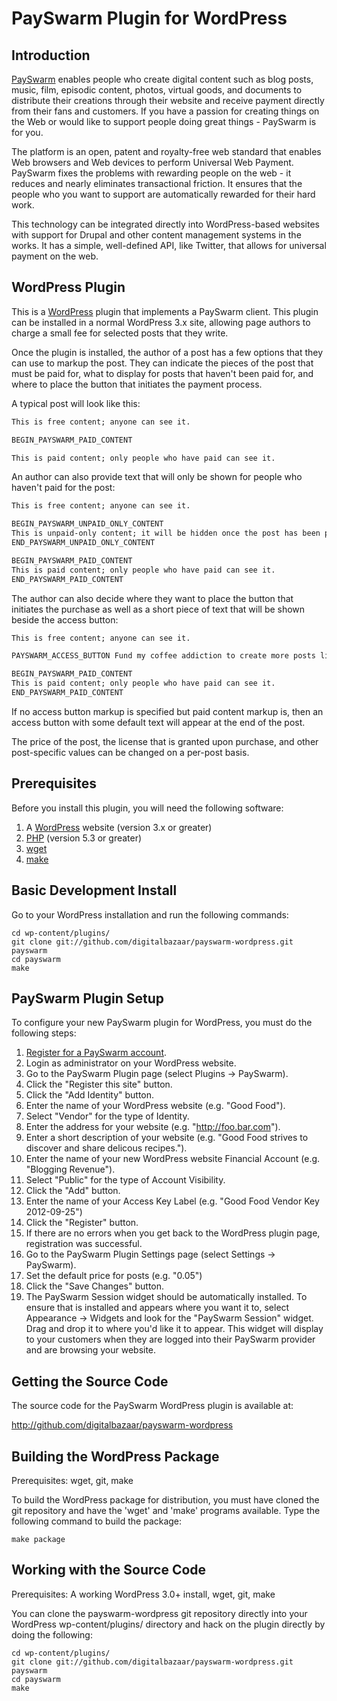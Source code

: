 PaySwarm Plugin for WordPress
=============================

Introduction
------------

[PaySwarm][] enables people who create digital content such as blog posts,
music, film, episodic content, photos, virtual goods, and documents to
distribute their creations through their website and receive payment directly
from their fans and customers. If you have a passion for creating things on the
Web or would like to support people doing great things - PaySwarm is for you.

The platform is an open, patent and royalty-free web standard that enables Web
browsers and Web devices to perform Universal Web Payment. PaySwarm fixes the
problems with rewarding people on the web - it reduces and nearly eliminates
transactional friction. It ensures that the people who you want to support are
automatically rewarded for their hard work.

This technology can be integrated directly into WordPress-based websites with
support for Drupal and other content management systems in the works. It has a
simple, well-defined API, like Twitter, that allows for universal payment on
the web.

WordPress Plugin
----------------

This is a [WordPress][] plugin that implements a PaySwarm client. This plugin
can be installed in a normal WordPress 3.x site, allowing page authors to
charge a small fee for selected posts that they write.

Once the plugin is installed, the author of a post has a few options that
they can use to markup the post. They can indicate the pieces of the post
that must be paid for, what to display for posts that haven't been paid for,
and where to place the button that initiates the payment process.

A typical post will look like this:

```html
This is free content; anyone can see it.

BEGIN_PAYSWARM_PAID_CONTENT

This is paid content; only people who have paid can see it.
```

An author can also provide text that will only be shown for people who
haven't paid for the post:

```html
This is free content; anyone can see it.

BEGIN_PAYSWARM_UNPAID_ONLY_CONTENT
This is unpaid-only content; it will be hidden once the post has been paid for.
END_PAYSWARM_UNPAID_ONLY_CONTENT

BEGIN_PAYSWARM_PAID_CONTENT
This is paid content; only people who have paid can see it.
END_PAYSWARM_PAID_CONTENT
```

The author can also decide where they want to place the button
that initiates the purchase as well as a short piece of text that
will be shown beside the access button:

```html
This is free content; anyone can see it.

PAYSWARM_ACCESS_BUTTON Fund my coffee addiction to create more posts like this.

BEGIN_PAYSWARM_PAID_CONTENT
This is paid content; only people who have paid can see it.
END_PAYSWARM_PAID_CONTENT
```

If no access button markup is specified but paid content markup is, then
an access button with some default text will appear at the end of the post.

The price of the post, the license that is granted upon purchase, 
and other post-specific values can be changed on a per-post basis.

Prerequisites
--------------

Before you install this plugin, you will need the following software:

1. A [WordPress][] website (version 3.x or greater)
2. [PHP][] (version 5.3 or greater)
3. [wget][]
4. [make][]

Basic Development Install
-------------------------

Go to your WordPress installation and run the following commands:

    cd wp-content/plugins/
    git clone git://github.com/digitalbazaar/payswarm-wordpress.git payswarm
    cd payswarm
    make

PaySwarm Plugin Setup
---------------------

To configure your new PaySwarm plugin for WordPress, you must do the
following steps:

1. [Register for a PaySwarm account][].
2. Login as administrator on your WordPress website.
3. Go to the PaySwarm Plugin page (select Plugins -> PaySwarm).
4. Click the "Register this site" button.
5. Click the "Add Identity" button.
6. Enter the name of your WordPress website (e.g. "Good Food").
7. Select "Vendor" for the type of Identity.
8. Enter the address for your website (e.g. "http://foo.bar.com").
9. Enter a short description of your website (e.g. "Good Food strives to discover and share delicous recipes.").
10. Enter the name of your new WordPress website Financial Account (e.g. "Blogging Revenue").
11. Select "Public" for the type of Account Visibility.
12. Click the "Add" button.
13. Enter the name of your Access Key Label (e.g. "Good Food Vendor Key 2012-09-25")
14. Click the "Register" button.
15. If there are no errors when you get back to the WordPress plugin page, registration was successful.
16. Go to the PaySwarm Plugin Settings page (select Settings -> PaySwarm).
17. Set the default price for posts (e.g. "0.05")
18. Click the "Save Changes" button.
19. The PaySwarm Session widget should be automatically installed. To ensure
  that is installed and appears where you want it to, select Appearance -> Widgets
  and look for the "PaySwarm Session" widget. Drag and drop it to where you'd
  like it to appear. This widget will display to your customers when they are
  logged into their PaySwarm provider and are browsing your website.

Getting the Source Code
-----------------------

The source code for the PaySwarm WordPress plugin is available at:

http://github.com/digitalbazaar/payswarm-wordpress

Building the WordPress Package
------------------------------

Prerequisites: wget, git, make

To build the WordPress package for distribution, you must have cloned the git
repository and have the 'wget' and 'make' programs available. Type the
following command to build the package:

    make package

Working with the Source Code
----------------------------

Prerequisites: A working WordPress 3.0+ install, wget, git, make

You can clone the payswarm-wordpress git repository directly into your
WordPress wp-content/plugins/ directory and hack on the plugin directly by
doing the following:

    cd wp-content/plugins/
    git clone git://github.com/digitalbazaar/payswarm-wordpress.git payswarm
    cd payswarm
    make

[PaySwarm]: http://payswarm.com/
[WordPress]: http://wordpress.org/
[PHP]: http://www.php.net/
[wget]: http://www.gnu.org/software/wget/
[make]: http://www.gnu.org/software/make/
[Register for a PaySwarm Account]: https://dev.payswarm.com/profile/create
